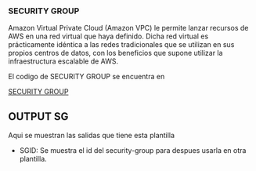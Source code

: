 ### SECURITY GROUP
Amazon Virtual Private Cloud (Amazon VPC) le permite lanzar recursos de AWS en una red virtual que haya definido. Dicha red virtual es prácticamente idéntica a las redes tradicionales que se utilizan en sus propios centros de datos, con los beneficios que supone utilizar la infraestructura escalable de AWS.


El codigo de SECURITY GROUP se encuentra en 

[SECURITY GROUP](https://github.com/Gary-Joan/proyecto_seminario1/blob/master/Seguridad/security-group.yml)


## OUTPUT SG
Aqui se muestran las salidas que tiene esta plantilla
+ SGID: Se muestra el id del security-group para despues usarla en otra plantilla.
